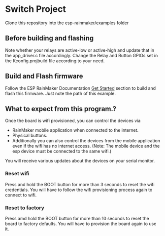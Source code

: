 # Switch Project

Clone this repository into the esp-rainmaker/examples folder

## Before building and flashing 

Note whether your relays are active-low or active-high and update that in the app_driver.c file accordingly.
Change the Relay and Button GPIOs set in the Kconfig.projbuild file according to your need.

## Build and Flash firmware

Follow the ESP RainMaker Documentation [Get Started](https://rainmaker.espressif.com/docs/get-started.html) section to build and flash this firmware. Just note the path of this example.

## What to expect from this program.?

Once the board is wifi provisioned, you can control the devices via
+ RainMaker mobile application when connected to the internet.
+ Physical buttons.
+ Additionally you can also control the devices from the mobile application even if the wifi has no internet access.
  (Note: The mobile device and the esp device must be connected to the same wifi.)

You will receive various updates about the devices on your serial monitor.

### Reset wifi

Press and hold the BOOT button for more than 3 seconds to reset the wifi credentials. You will have to follow the wifi provisioning process again to connect to wifi.

### Reset to factory 

Press amd hold the BOOT button for more than 10 seconds to reset the board to factory defaults. You will have to provision the board again to use it.
